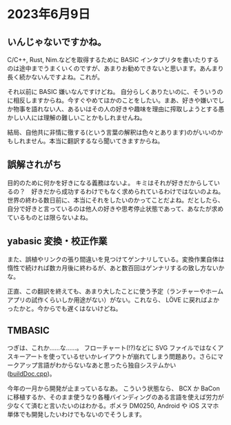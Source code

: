 # 2023年6月9日

## いんじゃないですかね。

C/C++, Rust, Nim.などを取得するために BASIC インタプリタを書いたりするのは途中までうまくいくのですが、あまりお勧めできないと思います。あんまり長く続かないんですよね。これが。

それ以前に BASIC 嫌いなんですけどね。
自分らしくありたいのに、そういうのに相反しますからね。今すぐやめてほかのことをしたい。まあ、好きや嫌いでしか物事を語れない人、あるいはその人の好きや趣味を理由に搾取しようとする愚かしい人には理解の難しいことかもしれませんね。

結局、自他共に非情に徹する(という言葉の解釈は色々とあります)のがいいのかもしれません。本当に翻訳するなら聞いてきますからね。

## 誤解されがち

目的のために何かを好きになる義務はないよ。
キミはそれが好きだからしているの？　好きだから成功するわけでもなく求められているわけではないのよね。世界の終わる数日前に、本当にそれをしたいのかってことだよね。だとしたら、自分で好きと言っているのは他人の好きや思考停止状態であって、あなたが求めているものとは限らないよね。

## yabasic 変換・校正作業

また、誤植やリンクの張り間違いを見つけてゲンナリしている。変換作業自体は惰性で続ければ数カ月後に終わるが、あと数百回はゲンナリするの致し方ないかな。

正直、この翻訳を終えても、あまり大したことに使う予定（ランチャーやホームアプリの試作くらいしか用途がない）がない。これなら、 LÖVE に戻ればよかったかと。今からでも遅くはないけどね。

## TMBASIC

つぎは、これか……な……。
フローチャート(!?)などに SVG ファイルではなくアスキーアートを使っているせいかレイアウトが崩れてしまう問題あり。さらにマークアップ言語がわからないなあと思ったら独自システムかい ([buildDoc.cpp](https://github.com/search?q=repo%3Aelectroly%2Ftmbasic%20builddoc&type=code))。

今年の一月から開発が止まっているなあ。
こういう状態なら、 BCX か BaCon に移植するか、そのまま使うなり各種バインディングのある言語を使えば労力が少なくて済むと言いたいのはわかる。ポメラ DM0250, Android や iOS スマホ単体でも開発したいわけでもないのでそうします。
